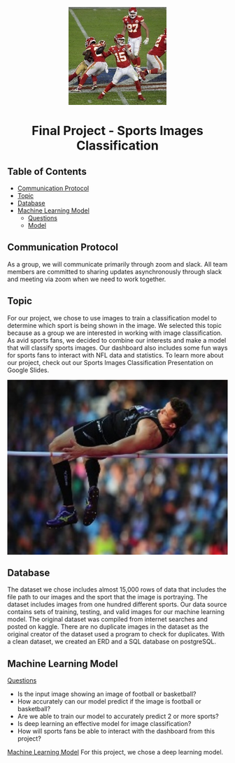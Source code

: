 <p align="center">
    <img src="https://github.com/HoldenLauer/Dallas_Group_Project/blob/main/test/football/3.jpg"
p>
<h1 align="center">
Final Project - Sports Images Classification
</h1>

## Table of Contents
- [Communication Protocol](#id-ComProtocol)
- [Topic](#id-Topic)
- [Database](#id-Database)
- [Machine Learning Model](#id-mlm)
    - [Questions](#id-Questions)
    - [Model](#id-Model)

<div id='id-ComProtocol'/>

## Communication Protocol
As a group, we will communicate primarily through zoom and slack. All team members are committed to sharing updates asynchronously through slack and meeting via zoom when we need to work together.

<div id='id-Topic'/>

## Topic
For our project, we chose to use images to train a classification model to determine which sport is being shown in the image. We selected this topic because as a group we are interested in working with image classification. As avid sports fans, we decided to combine our interests and make a model that will classify sports images. Our dashboard also includes some fun ways for sports fans to interact with NFL data and statistics. To learn more about our project, check out our Sports Images Classification Presentation on Google Slides.

<p align="center">
    <img src="https://github.com/HoldenLauer/Dallas_Group_Project/blob/main/test/high%20jump/1.jpg" 
        width="800" 
        height="400" 
        style="display: block; margin: 0 auto" /
p>

<div id='id-Database'/>

## Database
The dataset we chose includes almost 15,000 rows of data that includes the file path to our images and the sport that the image is portraying. The dataset includes images from one hundred different sports. Our data source contains sets of training, testing, and valid images for our machine learning model. The original dataset was compiled from internet searches and posted on kaggle. There are no duplicate images in the dataset as the original creator of the dataset used a program to check for duplicates. With a clean dataset, we created an ERD and a SQL database on postgreSQL.

<div id='id-mlm'/>

## Machine Learning Model

<div id='id-Questions'/>

<ins>Questions</ins>
- Is the input image showing an image of football or basketball? 
- How accurately can our model predict if the image is football or basketball?
- Are we able to train our model to accurately predict 2 or more sports?
- Is deep learning an effective model for image classification? 
- How will sports fans be able to interact with the dashboard from this project? 

<div id='id-Model'/>

<ins>Machine Learning Model</ins>
For this project, we chose a deep learning model. 
